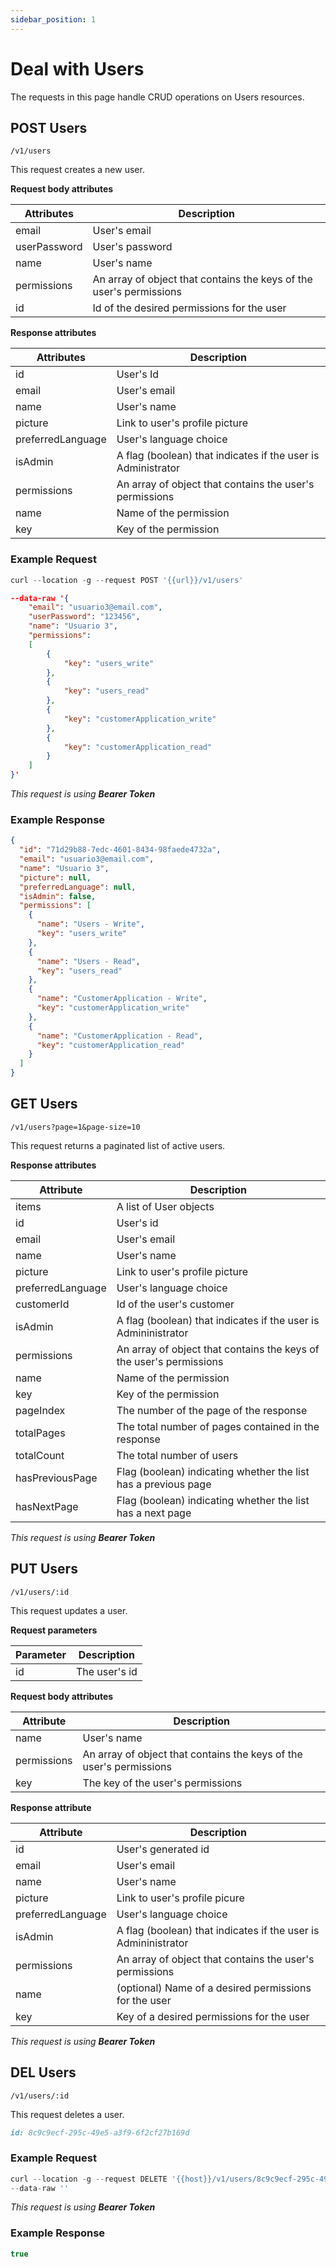```yaml
---
sidebar_position: 1
---
```


# Deal with Users

The requests in this page handle CRUD operations on Users resources.

## POST Users

`/v1/users`

This request creates a new user.

**Request body attributes**

Attributes   | Description
--------- | ------
email | User's email
userPassword | User's password
name | User's name
permissions | An array of object that contains the keys of the user's permissions
id | Id of the desired permissions for the user

**Response attributes**

Attributes   | Description
--------- | ------
id | User's Id
email | User's email
name | User's name
picture | Link to user's profile picture
preferredLanguage | User's language choice
isAdmin	 | A flag (boolean) that indicates if the user is Administrator
permissions | An array of object that contains the user's permissions
name | Name of the permission
key | Key of the permission

### Example Request

```javascript
curl --location -g --request POST '{{url}}/v1/users'
```

```json
--data-raw '{
    "email": "usuario3@email.com",
    "userPassword": "123456",
    "name": "Usuario 3",
    "permissions":
    [
        {
            "key": "users_write"
        },
        {
            "key": "users_read"
        },
        {
            "key": "customerApplication_write"
        },
        {
            "key": "customerApplication_read"
        }
    ]
}'
```
_This request is using **Bearer Token**_

### Example Response

```json
{
  "id": "71d29b88-7edc-4601-8434-98faede4732a",
  "email": "usuario3@email.com",
  "name": "Usuario 3",
  "picture": null,
  "preferredLanguage": null,
  "isAdmin": false,
  "permissions": [
    {
      "name": "Users - Write",
      "key": "users_write"
    },
    {
      "name": "Users - Read",
      "key": "users_read"
    },
    {
      "name": "CustomerApplication - Write",
      "key": "customerApplication_write"
    },
    {
      "name": "CustomerApplication - Read",
      "key": "customerApplication_read"
    }
  ]
}
```

## GET Users

`/v1/users?page=1&page-size=10`

This request returns a paginated list of active users.

**Response attributes**

Attribute |	Description
--------- | ------
items |	A list of User objects
id | User's id
email |	User's email
name |	User's name
picture |	Link to user's profile picture
preferredLanguage |	User's language choice
customerId |	Id of the user's customer
isAdmin |	A flag (boolean) that indicates if the user is Admininistrator
permissions |	An array of object that contains the keys of the user's permissions
name |	Name of the permission
key |	Key of the permission
pageIndex |	The number of the page of the response
totalPages |	The total number of pages contained in the response
totalCount |	The total number of users
hasPreviousPage |	Flag (boolean) indicating whether the list has a previous page
hasNextPage |	Flag (boolean) indicating whether the list has a next page
_This request is using **Bearer Token**_

## PUT Users

`/v1/users/:id`

This request updates a user.

**Request parameters**

Parameter |	Description
---------- | ------
id |	The user's id

**Request body attributes**

Attribute |	Description
--------- | ------------
name |	User's name
permissions |	An array of object that contains the keys of the user's permissions
key |	The key of the user's permissions

**Response attribute**

Attribute |	Description
-------- | ---------
id |	User's generated id
email |	User's email
name |	User's name
picture |	Link to user's profile picure
preferredLanguage |	User's language choice
isAdmin |	A flag (boolean) that indicates if the user is Admininistrator
permissions |	An array of object that contains the user's permissions
name | (optional)	Name of a desired permissions for the user
key |	Key of a desired permissions for the user
_This request is using **Bearer Token**_

## DEL Users

`/v1/users/:id`

This request deletes a user.

```md title="PATH VARIABLES"
id: 8c9c9ecf-295c-49e5-a3f9-6f2cf27b169d
```

### Example Request

```javascript
curl --location -g --request DELETE '{{host}}/v1/users/8c9c9ecf-295c-49e5-a3f9-6f2cf27b169d' \
--data-raw ''
```
_This request is using **Bearer Token**_

### Example Response

```javascript
true
```

